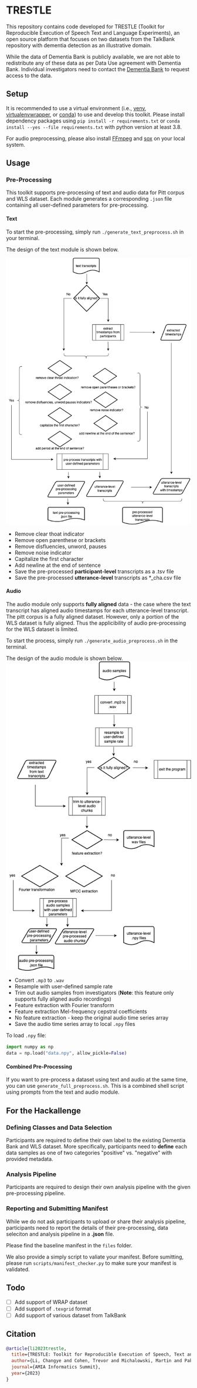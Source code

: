 # TRESTLE

This repository contains code developed for TRESTLE (Toolkit for Reproducible Execution of Speech Text and Language Experiments), an open source platform that focuses on two datasets from the TalkBank repository with dementia detection as an illustrative domain.

While the data of Dementia Bank is publicly available, we are not able to redistribute any of these data as per Data Use agreement with Dementia Bank. Individual investigators need to contact the [Dementia Bank](https://dementia.talkbank.org/access/) to request access to the data.

## Setup

It is recommended to use a virtual environment (i.e.,  [venv](https://docs.python.org/3/tutorial/venv.html), [virtualenvwrapper](https://virtualenvwrapper.readthedocs.io/en/latest/), or [conda](https://docs.conda.io/en/latest/)) to use and develop this toolkit. Please install dependency packages using ```pip install -r requirements.txt``` or ```conda install --yes --file requirements.txt``` with python version at least 3.8.

For audio preprocessing, please also install [FFmpeg](https://github.com/FFmpeg/FFmpeg) and [sox](https://github.com/rabitt/pysox) on your local system.

## Usage

### Pre-Processing

This toolkit supports pre-processing of text and audio data for Pitt corpus and WLS dataset. Each module generates a corresponding `.json` file containing all user-defined parameters for pre-processing.

#### Text

To start the pre-processing, simply run `./generate_text_preprocess.sh` in your terminal.

The design of the text module is shown below.

![the overview of text module](files/TRESTLE-text.drawio.png)

- Remove clear thoat indicator
- Remove open parenthese or brackets
- Remove disfluencies, unword, pauses
- Remove noise indicator
- Capitalize the first character
- Add newline at the end of sentence
- Save the pre-processed **participant-level** transcripts as a .tsv file
- Save the pre-processed **utterance-level** transcripts as *_cha.csv file


#### Audio

The audio module only supports **fully aligned** data - the case where the text transcript has aligned audio timestamps for each utterance-level transcript. The pitt corpus is a fully aligned dataset. However, only a portion of the WLS dataset is fully aligned. Thus the applicibility of audio pre-processing for the WLS dataset is limited.

To start the process, simply run `./generate_audio_preprocess.sh` in the terminal.

The design of the audio module is shown below.
![The overview of audio module](files/TRESTLE-audio.drawio.png)

- Convert `.mp3` to `.wav`
- Resample with user-defined sample rate
- Trim out audio samples from investigators (**Note**: this feature only supports fully aligned audio recordings)
- Feature extraction with Fourier transform
- Feature extraction Mel-frequency cepstral coefficients
- No feature extraction - keep the original audio time series array
- Save the audio time series array to local `.npy` files

To load `.npy` file:

```python
import numpy as np
data = np.load("data.npy", allow_pickle=False)
```

#### Combined Pre-Processing

If you want to pre-process a dataset using text and audio at the same time, you can use `generate_full_preprocess.sh`. This is a combined shell script using prompts from the text and audio module.

## For the Hackallenge

### Defining Classes and Data Selection

Participants are required to define their own label to the existing Dementia Bank and WLS dataset. More specifically, participants need to **define** each data samples as one of two categories "positive" vs. "negative" with provided metadata.

### Analysis Pipeline

Participants are required to design their own analysis pipeline with the given pre-processing pipeline.

### Reporting and Submitting Manifest

While we do not ask participants to upload or share their analysis pipeline, participants need to report the details of their pre-processing, data seleciton and analysis pipeline in a **.json** file.

Please find the baseline manifest in the ```files``` folder.

We also provide a simply script to valiate your manifest. Before sumitting, please run ``scripts/manifest_checker.py`` to make sure your manifest is validated.

## Todo
- [ ] Add support of WRAP dataset
- [ ] Add support of `.texgrid` format
- [ ] Add support of various dataset from TalkBank

## Citation

```bib
@article{li2023trestle,
  title={TRESTLE: Toolkit for Reproducible Execution of Speech, Text and Language Experiments},
  author={Li, Changye and Cohen, Trevor and Michalowski, Martin and Pakhomov, Serguei},
  journal={AMIA Informatics Summit},
  year={2023}
}
```